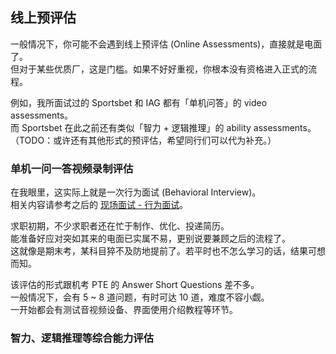 ## 线上预评估

一般情况下，你可能不会遇到线上预评估 (Online Assessments)，直接就是电面了。  
但对于某些优质厂，这是门槛。如果不好好重视，你根本没有资格进入正式的流程。

例如，我所面试过的 Sportsbet 和 IAG 都有「单机问答」的 video assessments。  
而 Sportsbet 在此之前还有类似「智力 + 逻辑推理」的 ability assessments。  
（TODO：或许还有其他形式的预评估，希望同行们可以代为补充。）

### 单机一问一答视频录制评估

在我眼里，这实际上就是一次行为面试 (Behavioral Interview)。  
相关内容请参考之后的 [现场面试 - 行为面试](TODO:link)。

求职初期，不少求职者还在忙于制作、优化、投递简历。  
能准备好应对突如其来的电面已实属不易，更别说要兼顾之后的流程了。  
这就像是期末考，某科目猝不及防地提前了。若平时也不怎么学习的话，结果可想而知。

该评估的形式跟机考 PTE 的 Answer Short Questions 差不多。  
一般情况下，会有 5 ~ 8 道问题，有时可达 10 道，难度不容小觑。  
一开始都会有测试音视频设备、界面使用介绍教程等环节。

### 智力、逻辑推理等综合能力评估
